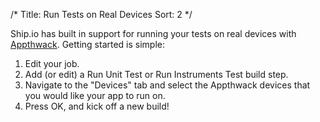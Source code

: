 /*
Title: Run Tests on Real Devices
Sort: 2
*/

Ship.io has built in support for running your tests on real devices with [Appthwack](https://appthwack.com/). Getting started is simple:

1. Edit your job.
2. Add (or edit) a Run Unit Test or Run Instruments Test build step.
3. Navigate to the "Devices" tab and select the Appthwack devices that you would like your app to run on.
4. Press OK, and kick off a new build!

